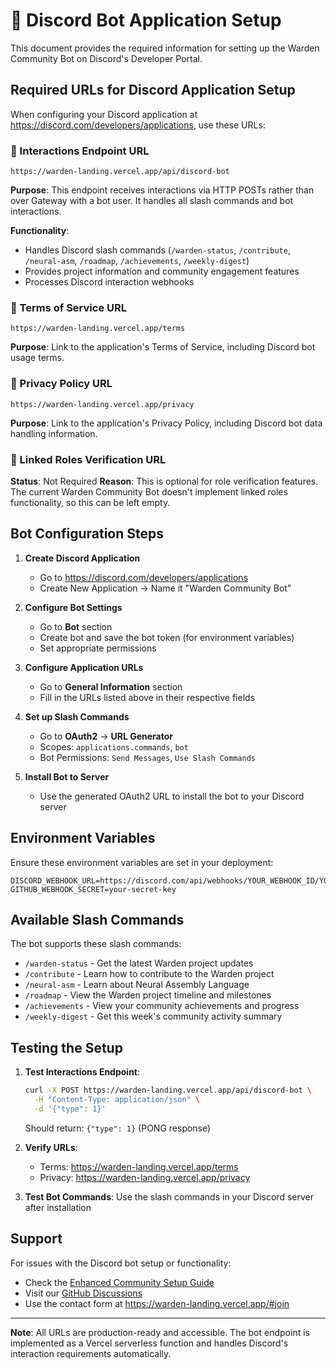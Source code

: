 # 🤖 Discord Bot Application Setup

This document provides the required information for setting up the Warden Community Bot on Discord's Developer Portal.

## Required URLs for Discord Application Setup

When configuring your Discord application at https://discord.com/developers/applications, use these URLs:

### 🔗 Interactions Endpoint URL
```
https://warden-landing.vercel.app/api/discord-bot
```
**Purpose**: This endpoint receives interactions via HTTP POSTs rather than over Gateway with a bot user. It handles all slash commands and bot interactions.

**Functionality**: 
- Handles Discord slash commands (`/warden-status`, `/contribute`, `/neural-asm`, `/roadmap`, `/achievements`, `/weekly-digest`)
- Provides project information and community engagement features
- Processes Discord interaction webhooks

### 📜 Terms of Service URL
```
https://warden-landing.vercel.app/terms
```
**Purpose**: Link to the application's Terms of Service, including Discord bot usage terms.

### 🔐 Privacy Policy URL
```
https://warden-landing.vercel.app/privacy
```
**Purpose**: Link to the application's Privacy Policy, including Discord bot data handling information.

### 🔗 Linked Roles Verification URL
**Status**: Not Required
**Reason**: This is optional for role verification features. The current Warden Community Bot doesn't implement linked roles functionality, so this can be left empty.

## Bot Configuration Steps

1. **Create Discord Application**
   - Go to https://discord.com/developers/applications
   - Create New Application → Name it "Warden Community Bot"

2. **Configure Bot Settings**
   - Go to **Bot** section
   - Create bot and save the bot token (for environment variables)
   - Set appropriate permissions

3. **Configure Application URLs**
   - Go to **General Information** section
   - Fill in the URLs listed above in their respective fields

4. **Set up Slash Commands**
   - Go to **OAuth2** → **URL Generator**
   - Scopes: `applications.commands`, `bot`
   - Bot Permissions: `Send Messages`, `Use Slash Commands`

5. **Install Bot to Server**
   - Use the generated OAuth2 URL to install the bot to your Discord server

## Environment Variables

Ensure these environment variables are set in your deployment:

```env
DISCORD_WEBHOOK_URL=https://discord.com/api/webhooks/YOUR_WEBHOOK_ID/YOUR_TOKEN
GITHUB_WEBHOOK_SECRET=your-secret-key
```

## Available Slash Commands

The bot supports these slash commands:

- `/warden-status` - Get the latest Warden project updates
- `/contribute` - Learn how to contribute to the Warden project
- `/neural-asm` - Learn about Neural Assembly Language
- `/roadmap` - View the Warden project timeline and milestones
- `/achievements` - View your community achievements and progress
- `/weekly-digest` - Get this week's community activity summary

## Testing the Setup

1. **Test Interactions Endpoint**:
   ```bash
   curl -X POST https://warden-landing.vercel.app/api/discord-bot \
     -H "Content-Type: application/json" \
     -d '{"type": 1}'
   ```
   Should return: `{"type": 1}` (PONG response)

2. **Verify URLs**:
   - Terms: https://warden-landing.vercel.app/terms
   - Privacy: https://warden-landing.vercel.app/privacy

3. **Test Bot Commands**: Use the slash commands in your Discord server after installation

## Support

For issues with the Discord bot setup or functionality:
- Check the [Enhanced Community Setup Guide](./ENHANCED_COMMUNITY_SETUP.md)
- Visit our [GitHub Discussions](https://github.com/Earthform-AI/warden-landing/discussions)
- Use the contact form at https://warden-landing.vercel.app/#join

---

**Note**: All URLs are production-ready and accessible. The bot endpoint is implemented as a Vercel serverless function and handles Discord's interaction requirements automatically.